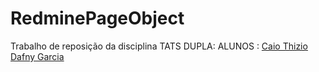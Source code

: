 # RedminePageObject
Trabalho de reposição da disciplina TATS 
DUPLA:
ALUNOS : [Caio Thizio](https://github.com/caiothizio)
         [Dafny Garcia](https://github.com/daphnemillss)
